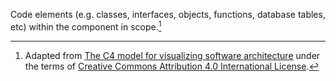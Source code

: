 Code elements (e.g. classes, interfaces, objects, functions, database tables, etc) within the component in scope.[^attribution]

[^attribution]: Adapted from [The C4 model for visualizing software architecture](https://c4model.com/) under the terms of [Creative Commons Attribution 4.0 International License](https://creativecommons.org/licenses/by/4.0/).
 